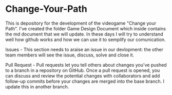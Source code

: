 # Change-Your-Path
This is depository for the development of the videogame "Change your Path".
I've created the folder Game Design Document which inside contains the md document that we will update.
In these days I will try to understand well how github works and how we can use it to semplify our comunication.


Issues - This section needs to araise an issue in our devlopment: the other team members will see the issue, discuss, solve and close it.

Pull Request - Pull requests let you tell others about changes you've pushed to a branch in a repository on GitHub. Once a pull request is opened, you can discuss and review the potential changes with collaborators and add follow-up commits before your changes are merged into the base branch. I update this in another branch.
